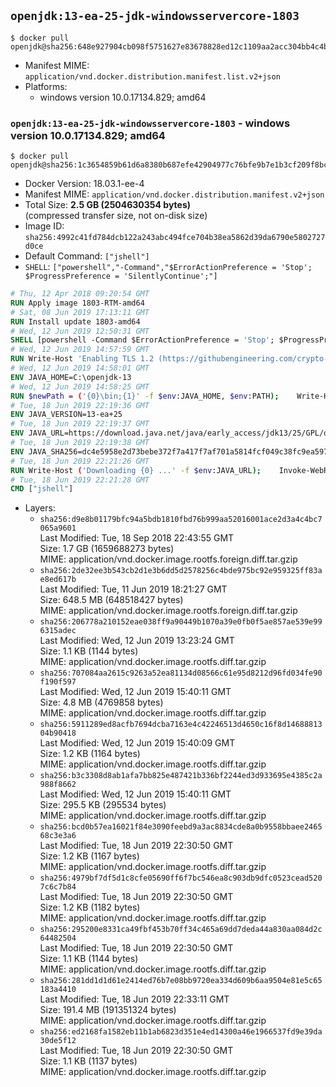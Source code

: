 ## `openjdk:13-ea-25-jdk-windowsservercore-1803`

```console
$ docker pull openjdk@sha256:648e927904cb098f5751627e83678828ed12c1109aa2acc304bb4c4b77370b12
```

-	Manifest MIME: `application/vnd.docker.distribution.manifest.list.v2+json`
-	Platforms:
	-	windows version 10.0.17134.829; amd64

### `openjdk:13-ea-25-jdk-windowsservercore-1803` - windows version 10.0.17134.829; amd64

```console
$ docker pull openjdk@sha256:1c3654859b61d6a8380b687efe42904977c76bfe9b7e1b3cf209f8bc632c92c0
```

-	Docker Version: 18.03.1-ee-4
-	Manifest MIME: `application/vnd.docker.distribution.manifest.v2+json`
-	Total Size: **2.5 GB (2504630354 bytes)**  
	(compressed transfer size, not on-disk size)
-	Image ID: `sha256:4992c41fd784dcb122a243abc494fce704b38ea5862d39da6790e5802727d0ce`
-	Default Command: `["jshell"]`
-	`SHELL`: `["powershell","-Command","$ErrorActionPreference = 'Stop'; $ProgressPreference = 'SilentlyContinue';"]`

```dockerfile
# Thu, 12 Apr 2018 09:20:54 GMT
RUN Apply image 1803-RTM-amd64
# Sat, 08 Jun 2019 17:13:11 GMT
RUN Install update 1803-amd64
# Wed, 12 Jun 2019 12:50:31 GMT
SHELL [powershell -Command $ErrorActionPreference = 'Stop'; $ProgressPreference = 'SilentlyContinue';]
# Wed, 12 Jun 2019 14:57:59 GMT
RUN Write-Host 'Enabling TLS 1.2 (https://githubengineering.com/crypto-removal-notice/) ...'; 	$tls12RegBase = 'HKLM:\\SYSTEM\CurrentControlSet\Control\SecurityProviders\SCHANNEL\Protocols\TLS 1.2'; 	if (Test-Path $tls12RegBase) { throw ('"{0}" already exists!' -f $tls12RegBase) }; 	New-Item -Path ('{0}/Client' -f $tls12RegBase) -Force; 	New-Item -Path ('{0}/Server' -f $tls12RegBase) -Force; 	New-ItemProperty -Path ('{0}/Client' -f $tls12RegBase) -Name 'DisabledByDefault' -PropertyType DWORD -Value 0 -Force; 	New-ItemProperty -Path ('{0}/Client' -f $tls12RegBase) -Name 'Enabled' -PropertyType DWORD -Value 1 -Force; 	New-ItemProperty -Path ('{0}/Server' -f $tls12RegBase) -Name 'DisabledByDefault' -PropertyType DWORD -Value 0 -Force; 	New-ItemProperty -Path ('{0}/Server' -f $tls12RegBase) -Name 'Enabled' -PropertyType DWORD -Value 1 -Force
# Wed, 12 Jun 2019 14:58:01 GMT
ENV JAVA_HOME=C:\openjdk-13
# Wed, 12 Jun 2019 14:58:25 GMT
RUN $newPath = ('{0}\bin;{1}' -f $env:JAVA_HOME, $env:PATH); 	Write-Host ('Updating PATH: {0}' -f $newPath); 	setx /M PATH $newPath
# Tue, 18 Jun 2019 22:19:36 GMT
ENV JAVA_VERSION=13-ea+25
# Tue, 18 Jun 2019 22:19:37 GMT
ENV JAVA_URL=https://download.java.net/java/early_access/jdk13/25/GPL/openjdk-13-ea+25_windows-x64_bin.zip
# Tue, 18 Jun 2019 22:19:38 GMT
ENV JAVA_SHA256=dc4e5958e2d73bebe372f7a417f7af701a5814fcf049c38fc9ea597a52046741
# Tue, 18 Jun 2019 22:21:26 GMT
RUN Write-Host ('Downloading {0} ...' -f $env:JAVA_URL); 	Invoke-WebRequest -Uri $env:JAVA_URL -OutFile 'openjdk.zip'; 	Write-Host ('Verifying sha256 ({0}) ...' -f $env:JAVA_SHA256); 	if ((Get-FileHash openjdk.zip -Algorithm sha256).Hash -ne $env:JAVA_SHA256) { 		Write-Host 'FAILED!'; 		exit 1; 	}; 		Write-Host 'Expanding ...'; 	New-Item -ItemType Directory -Path C:\temp | Out-Null; 	Expand-Archive openjdk.zip -DestinationPath C:\temp; 	Move-Item -Path C:\temp\* -Destination $env:JAVA_HOME; 	Remove-Item C:\temp; 		Write-Host 'Verifying install ...'; 	Write-Host '  java --version'; java --version; 	Write-Host '  javac --version'; javac --version; 		Write-Host 'Removing ...'; 	Remove-Item openjdk.zip -Force; 		Write-Host 'Complete.'
# Tue, 18 Jun 2019 22:21:28 GMT
CMD ["jshell"]
```

-	Layers:
	-	`sha256:d9e8b01179bfc94a5bdb1810fbd76b999aa52016001ace2d3a4c4bc7065a9601`  
		Last Modified: Tue, 18 Sep 2018 22:43:55 GMT  
		Size: 1.7 GB (1659688273 bytes)  
		MIME: application/vnd.docker.image.rootfs.foreign.diff.tar.gzip
	-	`sha256:2de32ee3b543cb2d1e3b6dd5d2578256c4bde975bc92e959325ff83ae8ed617b`  
		Last Modified: Tue, 11 Jun 2019 18:21:27 GMT  
		Size: 648.5 MB (648518427 bytes)  
		MIME: application/vnd.docker.image.rootfs.foreign.diff.tar.gzip
	-	`sha256:206778a210152eae038ff9a90449b1070a39e0fb0f5ae857ae539e996315adec`  
		Last Modified: Wed, 12 Jun 2019 13:23:24 GMT  
		Size: 1.1 KB (1144 bytes)  
		MIME: application/vnd.docker.image.rootfs.diff.tar.gzip
	-	`sha256:707084aa2615c9263a52ea81134d08566c61e95d8212d96fd034fe90f190f597`  
		Last Modified: Wed, 12 Jun 2019 15:40:11 GMT  
		Size: 4.8 MB (4769858 bytes)  
		MIME: application/vnd.docker.image.rootfs.diff.tar.gzip
	-	`sha256:5911289ed8acfb7694dcba7163e4c42246513d4650c16f8d1468881304b90418`  
		Last Modified: Wed, 12 Jun 2019 15:40:09 GMT  
		Size: 1.2 KB (1164 bytes)  
		MIME: application/vnd.docker.image.rootfs.diff.tar.gzip
	-	`sha256:b3c3308d8ab1afa7bb825e487421b336bf2244ed3d933695e4385c2a988f8662`  
		Last Modified: Wed, 12 Jun 2019 15:40:11 GMT  
		Size: 295.5 KB (295534 bytes)  
		MIME: application/vnd.docker.image.rootfs.diff.tar.gzip
	-	`sha256:bcd0b57ea16021f84e3090feebd9a3ac8834cde8a0b9558bbaee246568c3e3a6`  
		Last Modified: Tue, 18 Jun 2019 22:30:50 GMT  
		Size: 1.2 KB (1167 bytes)  
		MIME: application/vnd.docker.image.rootfs.diff.tar.gzip
	-	`sha256:4979bf7df5d1c8cfe05690ff6f7bc546ea8c903db9dfc0523cead5207c6c7b84`  
		Last Modified: Tue, 18 Jun 2019 22:30:50 GMT  
		Size: 1.2 KB (1182 bytes)  
		MIME: application/vnd.docker.image.rootfs.diff.tar.gzip
	-	`sha256:295200e8331ca49fbf453b70ff34c465a69dd7deda44a830aa084d2c64482504`  
		Last Modified: Tue, 18 Jun 2019 22:30:50 GMT  
		Size: 1.1 KB (1144 bytes)  
		MIME: application/vnd.docker.image.rootfs.diff.tar.gzip
	-	`sha256:281dd1d1d61e2414ed76b7e08bb9720ea334d609b6aa9504e81e5c65183a4410`  
		Last Modified: Tue, 18 Jun 2019 22:33:11 GMT  
		Size: 191.4 MB (191351324 bytes)  
		MIME: application/vnd.docker.image.rootfs.diff.tar.gzip
	-	`sha256:ed2168fa1582eb11b1ab6823d351e4ed14300a46e1966537fd9e39da30de5f12`  
		Last Modified: Tue, 18 Jun 2019 22:30:50 GMT  
		Size: 1.1 KB (1137 bytes)  
		MIME: application/vnd.docker.image.rootfs.diff.tar.gzip
